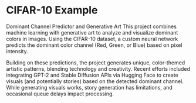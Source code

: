 # CIFAR-10 Example

Dominant Channel Predictor and Generative Art
This project combines machine learning with generative art to analyze and visualize dominant colors in images. Using the CIFAR-10 dataset, a custom neural network predicts the dominant color channel (Red, Green, or Blue) based on pixel intensity.

Building on these predictions, the project generates unique, color-themed artistic patterns, blending technology and creativity. Recent efforts included integrating GPT-2 and Stable Diffusion APIs via Hugging Face to create visuals (and potentially stories) based on the detected dominant channel. While generating visuals works, story generation has limitations, and occasional queue delays impact processing.
